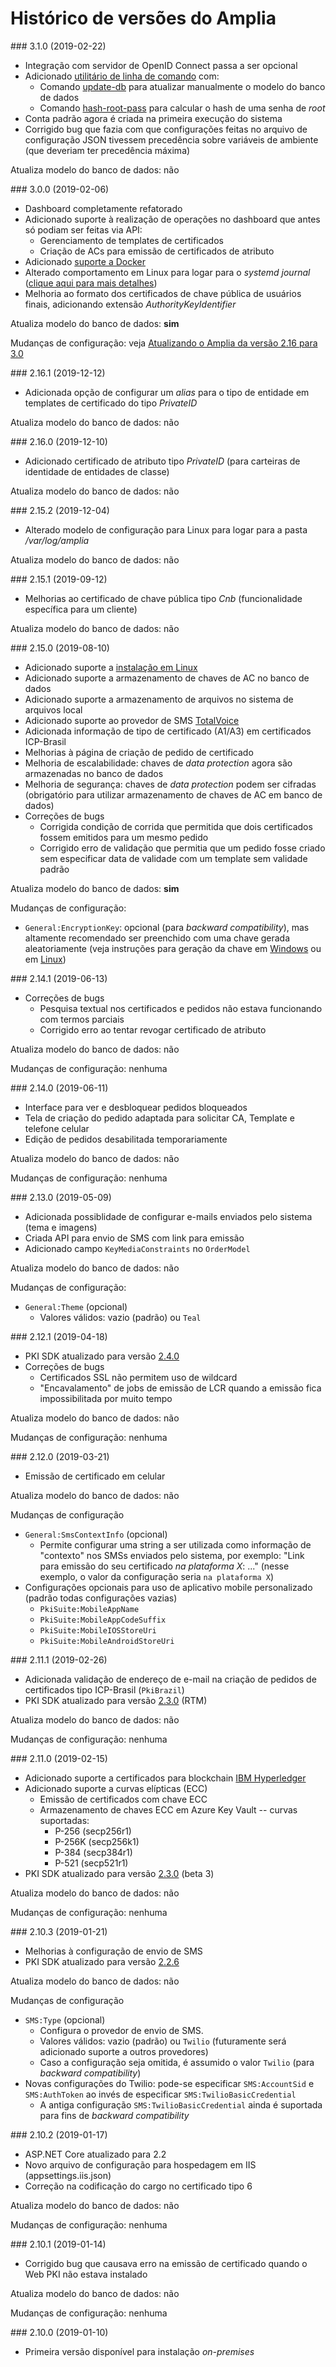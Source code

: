 ﻿# Histórico de versões do Amplia

<a name="v3-1-0" />
### 3.1.0 (2019-02-22)

* Integração com servidor de OpenID Connect passa a ser opcional
* Adicionado [utilitário de linha de comando](on-premises/tool/index.md) com:
  * Comando [update-db](on-premises/tool/update-db.md) para atualizar manualmente o modelo do banco de dados
  * Comando [hash-root-pass](on-premises/tool/hash-root-pass.md) para calcular o hash de uma senha de *root*
* Conta padrão agora é criada na primeira execução do sistema
* Corrigido bug que fazia com que configurações feitas no arquivo de configuração JSON tivessem precedência sobre variáveis de ambiente (que deveriam ter precedência máxima)

Atualiza modelo do banco de dados: não


<a name="v3-0-0" />
### 3.0.0 (2019-02-06)

* Dashboard completamente refatorado
* Adicionado suporte à realização de operações no dashboard que antes só podiam ser feitas via API:
  * Gerenciamento de templates de certificados
  * Criação de ACs para emissão de certificados de atributo
* Adicionado [suporte a Docker](on-premises/docker/index.md)
* Alterado comportamento em Linux para logar para o *systemd journal* ([clique aqui para mais detalhes](on-premises/linux/troubleshoot/check-logs.md))
* Melhoria ao formato dos certificados de chave pública de usuários finais, adicionando extensão *AuthorityKeyIdentifier*

Atualiza modelo do banco de dados: **sim**

Mudanças de configuração: veja [Atualizando o Amplia da versão 2.16 para 3.0](on-premises/update-30.md)


<a name="v2-16-1" />
### 2.16.1 (2019-12-12)

* Adicionada opção de configurar um *alias* para o tipo de entidade em templates de certificado do tipo *PrivateID*

Atualiza modelo do banco de dados: não


<a name="v2-16-0" />
### 2.16.0 (2019-12-10)

* Adicionado certificado de atributo tipo *PrivateID* (para carteiras de identidade de entidades de classe)

Atualiza modelo do banco de dados: não


<a name="v2-15-2" />
### 2.15.2 (2019-12-04)

* Alterado modelo de configuração para Linux para logar para a pasta */var/log/amplia*

Atualiza modelo do banco de dados: não


<a name="v2-15-1" />
### 2.15.1 (2019-09-12)

* Melhorias ao certificado de chave pública tipo *Cnb* (funcionalidade específica para um cliente)

Atualiza modelo do banco de dados: não


<a name="v2-15-0" />
### 2.15.0 (2019-08-10)

* Adicionado suporte a [instalação em Linux](on-premises/linux/index.md)
* Adicionado suporte a armazenamento de chaves de AC no banco de dados
* Adicionado suporte a armazenamento de arquivos no sistema de arquivos local
* Adicionado suporte ao provedor de SMS [TotalVoice](https://www.totalvoice.com.br/)
* Adicionada informação de tipo de certificado (A1/A3) em certificados ICP-Brasil
* Melhorias à página de criação de pedido de certificado
* Melhoria de escalabilidade: chaves de *data protection* agora são armazenadas no banco de dados
* Melhoria de segurança: chaves de *data protection* podem ser cifradas (obrigatório para utilizar armazenamento de chaves de AC em banco de dados)
* Correções de bugs
  * Corrigida condição de corrida que permitida que dois certificados fossem emitidos para um mesmo pedido
  * Corrigido erro de validação que permitia que um pedido fosse criado sem especificar data de validade com um template sem validade padrão

Atualiza modelo do banco de dados: **sim**

Mudanças de configuração:
* `General:EncryptionKey`: opcional (para *backward compatibility*), mas altamente recomendado ser preenchido com uma chave gerada aleatoriamente
  (veja instruções para geração da chave em [Windows](on-premises/windows/install.md#encryption-key-generation) ou em [Linux](on-premises/linux/install-ubuntu.md#encryption-key-generation))

<!-- TODO: add link to EncryptionKey generation instructions -->


<a name="v2-14-1" />
### 2.14.1 (2019-06-13)

* Correções de bugs
  * Pesquisa textual nos certificados e pedidos não estava funcionando com termos parciais
  * Corrigido erro ao tentar revogar certificado de atributo

Atualiza modelo do banco de dados: não

Mudanças de configuração: nenhuma

<a name="v2-14-0" />
### 2.14.0 (2019-06-11)

* Interface para ver e desbloquear pedidos bloqueados
* Tela de criação do pedido adaptada para solicitar CA, Template e telefone celular
* Edição de pedidos desabilitada temporariamente

Atualiza modelo do banco de dados: não

Mudanças de configuração: nenhuma

<a name="v2-13-0" />
### 2.13.0 (2019-05-09)

* Adicionada possiblidade de configurar e-mails enviados pelo sistema (tema e imagens)
* Criada API para envio de SMS com link para emissão
* Adicionado campo `KeyMediaConstraints` no `OrderModel`

Atualiza modelo do banco de dados: não

Mudanças de configuração:

* `General:Theme` (opcional)
  * Valores válidos: vazio (padrão) ou `Teal`

<a name="v2-12-1" />
### 2.12.1 (2019-04-18)

* PKI SDK atualizado para versão [2.4.0](https://docs.lacunasoftware.com/en-us/articles/pki-sdk/changelog#v2-4-0)
* Correções de bugs
  * Certificados SSL não permitem uso de wildcard
  * "Encavalamento" de jobs de emissão de LCR quando a emissão fica impossibilitada por muito tempo

Atualiza modelo do banco de dados: não

Mudanças de configuração: nenhuma

<a name="v2-12-0" />
### 2.12.0 (2019-03-21)

* Emissão de certificado em celular

Atualiza modelo do banco de dados: não

Mudanças de configuração
* `General:SmsContextInfo` (opcional)
  * Permite configurar uma string a ser utilizada como informação de "contexto" nos SMSs enviados pelo sistema, por exemplo: "Link para emissão do seu certificado *na plataforma X*: ..." (nesse exemplo, o valor da configuração seria `na plataforma X`)
* Configurações opcionais para uso de aplicativo mobile personalizado (padrão todas configurações vazias)
  * `PkiSuite:MobileAppName`
  * `PkiSuite:MobileAppCodeSuffix`
  * `PkiSuite:MobileIOSStoreUri`
  * `PkiSuite:MobileAndroidStoreUri`

<a name="v2-11-1" />
### 2.11.1 (2019-02-26)

* Adicionada validação de endereço de e-mail na criação de pedidos de certificados tipo ICP-Brasil (`PkiBrazil`)
* PKI SDK atualizado para versão [2.3.0](https://docs.lacunasoftware.com/en-us/articles/pki-sdk/changelog#v2-3-0) (RTM)

Atualiza modelo do banco de dados: não

Mudanças de configuração: nenhuma

<a name="v2-11-0" />
### 2.11.0 (2019-02-15)

* Adicionado suporte a certificados para blockchain [IBM Hyperledger](https://www.ibm.com/blockchain/hyperledger)
* Adicionado suporte a curvas elípticas (ECC)
  * Emissão de certificados com chave ECC
  * Armazenamento de chaves ECC em Azure Key Vault -- curvas suportadas:
    * P-256 (secp256r1)
    * P-256K (secp256k1)
    * P-384 (secp384r1)
    * P-521 (secp521r1)
* PKI SDK atualizado para versão [2.3.0](https://docs.lacunasoftware.com/en-us/articles/pki-sdk/changelog#v2-3-0) (beta 3)

Atualiza modelo do banco de dados: não

Mudanças de configuração: nenhuma

<a name="v2-10-3" />
### 2.10.3 (2019-01-21)

* Melhorias à configuração de envio de SMS
* PKI SDK atualizado para versão [2.2.6](https://docs.lacunasoftware.com/en-us/articles/pki-sdk/changelog#v2-2-6)

Atualiza modelo do banco de dados: não

Mudanças de configuração
* `SMS:Type` (opcional)
  * Configura o provedor de envio de SMS.
  * Valores válidos: vazio (padrão) ou `Twilio` (futuramente será adicionado suporte a outros provedores)
  * Caso a configuração seja omitida, é assumido o valor `Twilio` (para *backward compatibility*)
* Novas configurações do Twilio: pode-se especificar `SMS:AccountSid` e `SMS:AuthToken` ao invés de especificar `SMS:TwilioBasicCredential`
  * A antiga configuração `SMS:TwilioBasicCredential` ainda é suportada para fins de *backward compatibility*

<a name="v2-10-2" />
### 2.10.2 (2019-01-17)

* ASP.NET Core atualizado para 2.2
* Novo arquivo de configuração para hospedagem em IIS (appsettings.iis.json)
* Correção na codificação do cargo no certificado tipo 6

Atualiza modelo do banco de dados: não

Mudanças de configuração: nenhuma

<a name="v2-10-1" />
### 2.10.1 (2019-01-14)

* Corrigido bug que causava erro na emissão de certificado quando o Web PKI não estava instalado

Atualiza modelo do banco de dados: não

Mudanças de configuração: nenhuma

<a name="v2-10-0" />
### 2.10.0 (2019-01-10)

* Primeira versão disponível para instalação *on-premises*
